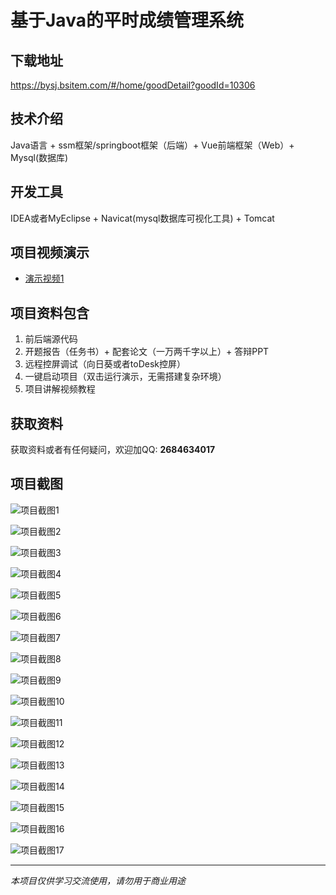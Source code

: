 # 基于Java的平时成绩管理系统

## 下载地址
https://bysj.bsitem.com/#/home/goodDetail?goodId=10306

## 技术介绍
Java语言 + ssm框架/springboot框架（后端）+ Vue前端框架（Web）+ Mysql(数据库)

## 开发工具
IDEA或者MyEclipse + Navicat(mysql数据库可视化工具) + Tomcat

## 项目视频演示
- [演示视频1](https://graduation-images.oss-cn-beijing.aliyuncs.com/videos/828%E5%A5%97ssm%E5%BD%95%E5%83%8F/10306_ssm149%E5%9F%BA%E4%BA%8EJava%E7%9A%84%E5%B9%B3%E6%97%B6%E6%88%90%E7%BB%A9%E7%AE%A1%E7%90%86%E7%B3%BB%E7%BB%9F%E5%BD%95%E5%83%8F.mp4)

## 项目资料包含
1. 前后端源代码
2. 开题报告（任务书）+ 配套论文（一万两千字以上）+ 答辩PPT
3. 远程控屏调试（向日葵或者toDesk控屏）
4. 一键启动项目（双击运行演示，无需搭建复杂环境）
5. 项目讲解视频教程

## 获取资料
获取资料或者有任何疑问，欢迎加QQ: **2684634017**

## 项目截图
![项目截图1](https://graduation-images.oss-cn-beijing.aliyuncs.com/图片/10306/毕设论坛项目主图.jpg)

![项目截图2](https://graduation-images.oss-cn-beijing.aliyuncs.com/图片/10306/1.png)

![项目截图3](https://graduation-images.oss-cn-beijing.aliyuncs.com/图片/10306/2.png)

![项目截图4](https://graduation-images.oss-cn-beijing.aliyuncs.com/图片/10306/3.png)

![项目截图5](https://graduation-images.oss-cn-beijing.aliyuncs.com/图片/10306/4.png)

![项目截图6](https://graduation-images.oss-cn-beijing.aliyuncs.com/图片/10306/5.png)

![项目截图7](https://graduation-images.oss-cn-beijing.aliyuncs.com/图片/10306/6.png)

![项目截图8](https://graduation-images.oss-cn-beijing.aliyuncs.com/图片/10306/7.png)

![项目截图9](https://graduation-images.oss-cn-beijing.aliyuncs.com/图片/10306/8.png)

![项目截图10](https://graduation-images.oss-cn-beijing.aliyuncs.com/图片/10306/9.png)

![项目截图11](https://graduation-images.oss-cn-beijing.aliyuncs.com/图片/10306/10.png)

![项目截图12](https://graduation-images.oss-cn-beijing.aliyuncs.com/图片/10306/11.png)

![项目截图13](https://graduation-images.oss-cn-beijing.aliyuncs.com/图片/10306/12.png)

![项目截图14](https://graduation-images.oss-cn-beijing.aliyuncs.com/图片/10306/13.png)

![项目截图15](https://graduation-images.oss-cn-beijing.aliyuncs.com/图片/10306/14.png)

![项目截图16](https://graduation-images.oss-cn-beijing.aliyuncs.com/图片/10306/15.png)

![项目截图17](https://graduation-images.oss-cn-beijing.aliyuncs.com/图片/10306/16.png)

---
*本项目仅供学习交流使用，请勿用于商业用途*
